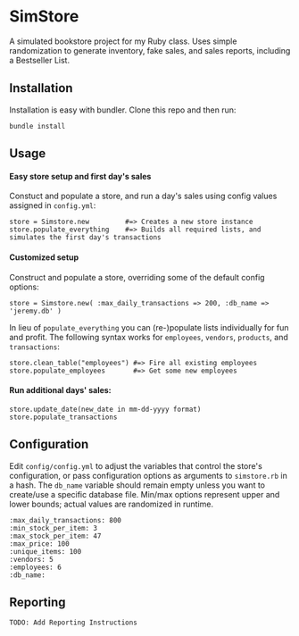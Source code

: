 # SimStore
A simulated bookstore project for my Ruby class. Uses simple randomization to generate inventory, fake sales, and sales reports, including a Bestseller List.

## Installation
Installation is easy with bundler. Clone this repo and then run:
```
bundle install
```

## Usage
#### Easy store setup and first day's sales
Constuct and populate a store, and run a day's sales using config values assigned in `config.yml`:
```
store = Simstore.new         #=> Creates a new store instance
store.populate_everything    #=> Builds all required lists, and simulates the first day's transactions
```
#### Customized setup
Construct and populate a store, overriding some of the default config options:
```
store = Simstore.new( :max_daily_transactions => 200, :db_name => 'jeremy.db' )
```
In lieu of `populate_everything` you can (re-)populate lists individually for fun and profit. The following syntax works for `employees`, `vendors`, `products`, and `transactions`:
```
store.clean_table("employees") #=> Fire all existing employees
store.populate_employees       #=> Get some new employees
```
#### Run additional days' sales:
```
store.update_date(new_date in mm-dd-yyyy format)
store.populate_transactions
```

## Configuration
Edit `config/config.yml` to adjust the variables that control the store's configuration, or pass configuration options as arguments to `simstore.rb` in a hash. The `db_name` variable should remain empty unless you want to create/use a specific database file. Min/max options represent upper and lower bounds; actual values are randomized in runtime.
```
:max_daily_transactions: 800
:min_stock_per_item: 3
:max_stock_per_item: 47
:max_price: 100
:unique_items: 100
:vendors: 5
:employees: 6
:db_name:
```

## Reporting
```
TODO: Add Reporting Instructions
```
